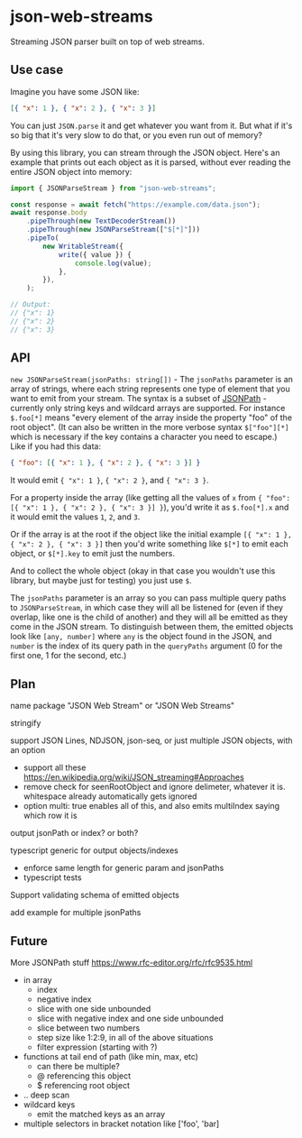 # json-web-streams

Streaming JSON parser built on top of web streams.

## Use case

Imagine you have some JSON like:

```json
[{ "x": 1 }, { "x": 2 }, { "x": 3 }]
```

You can just `JSON.parse` it and get whatever you want from it. But what if it's so big that it's very slow to do that, or you even run out of memory?

By using this library, you can stream through the JSON object. Here's an example that prints out each object as it is parsed, without ever reading the entire JSON object into memory:

```js
import { JSONParseStream } from "json-web-streams";

const response = await fetch("https://example.com/data.json");
await response.body
	.pipeThrough(new TextDecoderStream())
	.pipeThrough(new JSONParseStream(["$[*]"]))
	.pipeTo(
		new WritableStream({
			write({ value }) {
				console.log(value);
			},
		}),
	);

// Output:
// {"x": 1}
// {"x": 2}
// {"x": 3}
```

## API

`new JSONParseStream(jsonPaths: string[])` - The `jsonPaths` parameter is an array of strings, where each string represents one type of element that you want to emit from your stream. The syntax is a subset of [JSONPath](https://en.wikipedia.org/wiki/JSONPath) - currently only string keys and wildcard arrays are supported. For instance `$.foo[*]` means "every element of the array inside the property "foo" of the root object". (It can also be written in the more verbose syntax `$["foo"][*]` which is necessary if the key contains a character you need to escape.) Like if you had this data:

```json
{ "foo": [{ "x": 1 }, { "x": 2 }, { "x": 3 }] }
```

It would emit `{ "x": 1 }`, `{ "x": 2 }`, and `{ "x": 3 }`.

For a property inside the array (like getting all the values of `x` from `{ "foo": [{ "x": 1 }, { "x": 2 }, { "x": 3 }] }`), you'd write it as `$.foo[*].x` and it would emit the values `1`, `2`, and `3`.

Or if the array is at the root if the object like the initial example `[{ "x": 1 }, { "x": 2 }, { "x": 3 }]` then you'd write something like `$[*]` to emit each object, or `$[*].key` to emit just the numbers.

And to collect the whole object (okay in that case you wouldn't use this library, but maybe just for testing) you just use `$`.

The `jsonPaths` parameter is an array so you can pass multiple query paths to `JSONParseStream`, in which case they will all be listened for (even if they overlap, like one is the child of another) and they will all be emitted as they come in the JSON stream. To distinguish between them, the emitted objects look like `[any, number]` where `any` is the object found in the JSON, and `number` is the index of its query path in the `queryPaths` argument (0 for the first one, 1 for the second, etc.)

## Plan

name package "JSON Web Stream" or "JSON Web Streams"

stringify

support JSON Lines, NDJSON, json-seq, or just multiple JSON objects, with an option

- support all these https://en.wikipedia.org/wiki/JSON_streaming#Approaches
- remove check for seenRootObject and ignore delimeter, whatever it is. whitespace already automatically gets ignored
- option multi: true enables all of this, and also emits multiIndex saying which row it is

output jsonPath or index? or both?

typescript generic for output objects/indexes

- enforce same length for generic param and jsonPaths
- typescript tests

Support validating schema of emitted objects

add example for multiple jsonPaths

## Future

More JSONPath stuff https://www.rfc-editor.org/rfc/rfc9535.html

- in array
  - index
  - negative index
  - slice with one side unbounded
  - slice with negative index and one side unbounded
  - slice between two numbers
  - step size like 1:2:9, in all of the above situations
  - filter expression (starting with ?)
- functions at tail end of path (like min, max, etc)
  - can there be multiple?
  - @ referencing this object
  - $ referencing root object
- .. deep scan
- wildcard keys
  - emit the matched keys as an array
- multiple selectors in bracket notation like ['foo', 'bar]
